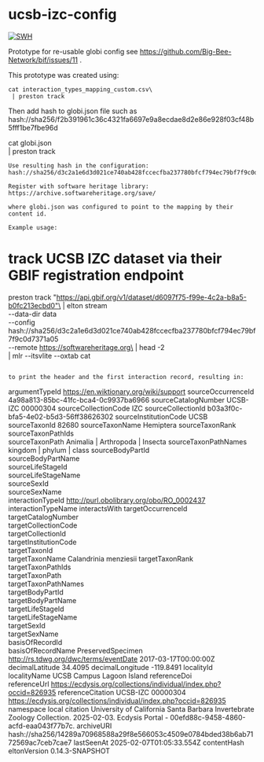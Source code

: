 # ucsb-izc-config
[![SWH](https://archive.softwareheritage.org/badge/origin/https://github.com/seltmann/elton-config-for-gbif-bees/)](https://archive.softwareheritage.org/browse/origin/?origin_url=https://github.com/seltmann/elton-config-for-gbif-bees)

Prototype for re-usable globi config see https://github.com/Big-Bee-Network/bif/issues/11 .

This prototype was created using:

```
cat interaction_types_mapping_custom.csv\
 | preston track 
 ```
 
 Then add hash to globi.json file such as hash://sha256/f2b391961c36c4321fa6697e9a8ecdae8d2e86e928f03cf48b5fff1be7fbe96d
 
cat globi.json\
 | preston track

```
Use resulting hash in the configuration: hash://sha256/d3c2a1e6d3d021ce740ab428fccecfba237780bfcf794ec79bf7f9c0d7371a05

Register with software heritage library: https://archive.softwareheritage.org/save/

where globi.json was configured to point to the mapping by their content id. 

Example usage:

```
# track UCSB IZC dataset via their GBIF registration endpoint
preston track "https://api.gbif.org/v1/dataset/d6097f75-f99e-4c2a-b8a5-b0fc213ecbd0"\
 | elton stream\
 --data-dir data\
 --config hash://sha256/d3c2a1e6d3d021ce740ab428fccecfba237780bfcf794ec79bf7f9c0d7371a05\
 --remote https://softwareheritage.org\
 | head -2\
 | mlr --itsvlite --oxtab cat
```

to print the header and the first interaction record, resulting in:

```
argumentTypeId                         https://en.wiktionary.org/wiki/support
sourceOccurrenceId                     4a98a813-85bc-41fc-bca4-0c9937ba6966
sourceCatalogNumber                    UCSB-IZC 00000304
sourceCollectionCode                   IZC
sourceCollectionId                     b03a3f0c-bfa5-4e02-b5d3-56ff38626302
sourceInstitutionCode                  UCSB
sourceTaxonId                          82680
sourceTaxonName                        Hemiptera
sourceTaxonRank                        
sourceTaxonPathIds                     
sourceTaxonPath                        Animalia | Arthropoda | Insecta
sourceTaxonPathNames                   kingdom | phylum | class
sourceBodyPartId                       
sourceBodyPartName                     
sourceLifeStageId                      
sourceLifeStageName                    
sourceSexId                            
sourceSexName                          
interactionTypeId                      http://purl.obolibrary.org/obo/RO_0002437
interactionTypeName                    interactsWith
targetOccurrenceId                     
targetCatalogNumber                    
targetCollectionCode                   
targetCollectionId                     
targetInstitutionCode                  
targetTaxonId                          
targetTaxonName                        Calandrinia menziesii
targetTaxonRank                        
targetTaxonPathIds                     
targetTaxonPath                        
targetTaxonPathNames                   
targetBodyPartId                       
targetBodyPartName                     
targetLifeStageId                      
targetLifeStageName                    
targetSexId                            
targetSexName                          
basisOfRecordId                        
basisOfRecordName                      PreservedSpecimen
http://rs.tdwg.org/dwc/terms/eventDate 2017-03-17T00:00:00Z
decimalLatitude                        34.4095
decimalLongitude                       -119.8491
localityId                             
localityName                           UCSB Campus Lagoon Island
referenceDoi                           
referenceUrl                           https://ecdysis.org/collections/individual/index.php?occid=826935
referenceCitation                      UCSB-IZC 00000304 https://ecdysis.org/collections/individual/index.php?occid=826935
namespace                              local
citation                               University of California Santa Barbara Invertebrate Zoology Collection. 2025-02-03. Ecdysis Portal - 00efd88c-9458-4860-acfd-eaa043f77b7c.
archiveURI                             hash://sha256/14289a70968588a29f8e566053c4509e0784bded38b6ab7172569ac7ceb7cae7
lastSeenAt                             2025-02-07T01:05:33.554Z
contentHash                            
eltonVersion                           0.14.3-SNAPSHOT
```


